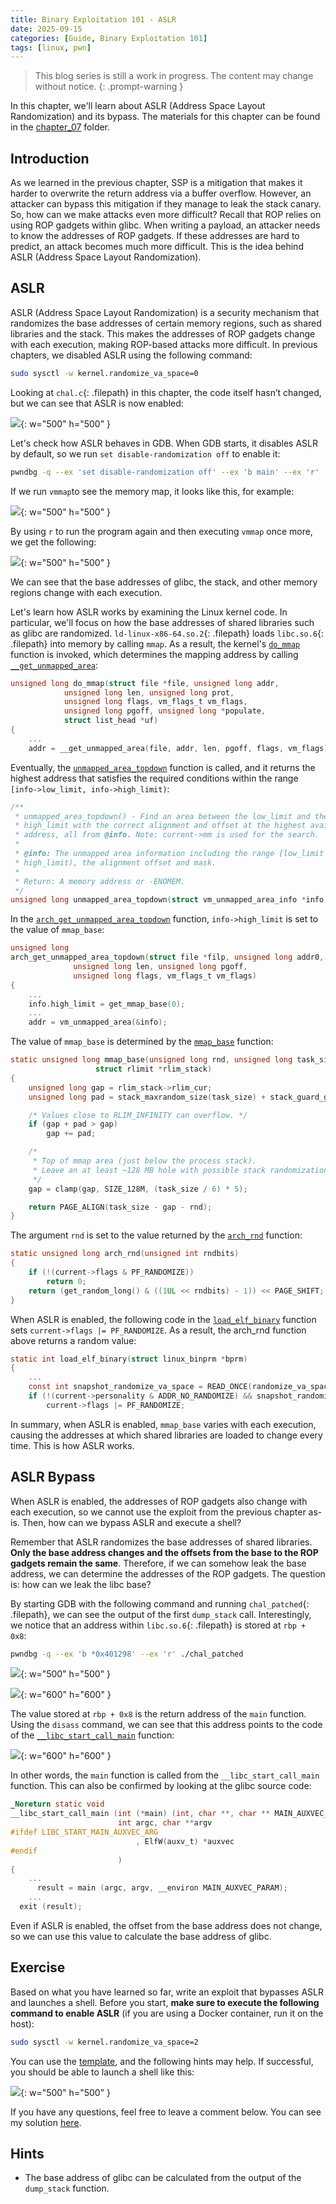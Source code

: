 ```yaml
---
title: Binary Exploitation 101 - ASLR
date: 2025-09-15
categories: [Guide, Binary Exploitation 101]
tags: [linux, pwn]
---
```


> This blog series is still a work in progress. The content may change without notice.
{: .prompt-warning }

In this chapter, we'll learn about ASLR (Address Space Layout Randomization) and its bypass. The materials for this chapter can be found in the [chapter_07](https://github.com/r1ru/binary-exploitation-101/tree/main/chapter_07) folder.

## Introduction
As we learned in the previous chapter, SSP is a mitigation that makes it harder to overwrite the return address via a buffer overflow. However, an attacker can bypass this mitigation if they manage to leak the stack canary. So, how can we make attacks even more difficult? Recall that ROP relies on using ROP gadgets within glibc. When writing a payload, an attacker needs to know the addresses of ROP gadgets. If these addresses are hard to predict, an attack becomes much more difficult. This is the idea behind ASLR (Address Space Layout Randomization).

## ASLR
ASLR (Address Space Layout Randomization) is a security mechanism that randomizes the base addresses of certain memory regions, such as shared libraries and the stack. This makes the addresses of ROP gadgets change with each execution, making ROP-based attacks more difficult. In previous chapters, we disabled ASLR using the following command:
```bash
sudo sysctl -w kernel.randomize_va_space=0
```
Looking at `chal.c`{: .filepath} in this chapter, the code itself hasn’t changed, but we can see that ASLR is now enabled:

![](/assets/img/posts/2025-09-15-15/0.jpg){: w="500" h="500" }

Let's check how ASLR behaves in GDB. When GDB starts, it disables ASLR by default, so we run `set disable-randomization off` to enable it:
```bash
pwndbg -q --ex 'set disable-randomization off' --ex 'b main' --ex 'r' ./chal_patched
```
If we run `vmmap`to see the memory map, it looks like this, for example:

![](/assets/img/posts/2025-09-15-15/1.jpg){: w="500" h="500" }

By using `r` to run the program again and then executing `vmmap` once more, we get the following:

![](/assets/img/posts/2025-09-15-15/2.jpg){: w="500" h="500" }

We can see that the base addresses of glibc, the stack, and other memory regions change with each execution.

Let's learn how ASLR works by examining the Linux kernel code. In particular, we'll focus on how the base addresses of shared libraries such as glibc are randomized. `ld-linux-x86-64.so.2`{: .filepath} loads `libc.so.6`{: .filepath} into memory by calling `mmap`. As a result, the kernel's [`do_mmap`](https://elixir.bootlin.com/linux/v6.16.7/A/ident/do_mmap) function is invoked, which determines the mapping address by calling [`__get_unmapped_area`](https://elixir.bootlin.com/linux/v6.16.7/A/ident/__get_unmapped_area):
```c
unsigned long do_mmap(struct file *file, unsigned long addr,
			unsigned long len, unsigned long prot,
			unsigned long flags, vm_flags_t vm_flags,
			unsigned long pgoff, unsigned long *populate,
			struct list_head *uf)
{   
    ...
    addr = __get_unmapped_area(file, addr, len, pgoff, flags, vm_flags);
```
Eventually, the [`unmapped_area_topdown`](https://elixir.bootlin.com/linux/v6.16.7/A/ident/unmapped_area_topdown) function is called, and it returns the highest address that satisfies the required conditions within the range `[info->low_limit, info->high_limit)`:
```c
/**
 * unmapped_area_topdown() - Find an area between the low_limit and the
 * high_limit with the correct alignment and offset at the highest available
 * address, all from @info. Note: current->mm is used for the search.
 *
 * @info: The unmapped area information including the range [low_limit -
 * high_limit), the alignment offset and mask.
 *
 * Return: A memory address or -ENOMEM.
 */
unsigned long unmapped_area_topdown(struct vm_unmapped_area_info *info)
```
In the [`arch_get_unmapped_area_topdown`](https://elixir.bootlin.com/linux/v6.16.7/A/ident/arch_get_unmapped_area_topdown) function, `info->high_limit` is set to the value of `mmap_base`:
```c
unsigned long
arch_get_unmapped_area_topdown(struct file *filp, unsigned long addr0,
			  unsigned long len, unsigned long pgoff,
			  unsigned long flags, vm_flags_t vm_flags)
{
    ...
    info.high_limit = get_mmap_base(0);
    ...
    addr = vm_unmapped_area(&info);
```
The value of `mmap_base` is determined by the [`mmap_base`](https://elixir.bootlin.com/linux/v6.16.7/A/ident/mmap_base) function:
```c
static unsigned long mmap_base(unsigned long rnd, unsigned long task_size,
			       struct rlimit *rlim_stack)
{
	unsigned long gap = rlim_stack->rlim_cur;
	unsigned long pad = stack_maxrandom_size(task_size) + stack_guard_gap;

	/* Values close to RLIM_INFINITY can overflow. */
	if (gap + pad > gap)
		gap += pad;

	/*
	 * Top of mmap area (just below the process stack).
	 * Leave an at least ~128 MB hole with possible stack randomization.
	 */
	gap = clamp(gap, SIZE_128M, (task_size / 6) * 5);

	return PAGE_ALIGN(task_size - gap - rnd);
}
```
The argument `rnd` is set to the value returned by the [`arch_rnd`](https://elixir.bootlin.com/linux/v6.16.7/A/ident/arch_rnd) function:
```c
static unsigned long arch_rnd(unsigned int rndbits)
{
	if (!(current->flags & PF_RANDOMIZE))
		return 0;
	return (get_random_long() & ((1UL << rndbits) - 1)) << PAGE_SHIFT;
}
```
When ASLR is enabled, the following code in the [`load_elf_binary`](https://elixir.bootlin.com/linux/v6.16.7/A/ident/load_elf_binary) function sets `current->flags |= PF_RANDOMIZE`. As a result, the arch_rnd function above returns a random value:
```c
static int load_elf_binary(struct linux_binprm *bprm)
{
    ...
    const int snapshot_randomize_va_space = READ_ONCE(randomize_va_space);
	if (!(current->personality & ADDR_NO_RANDOMIZE) && snapshot_randomize_va_space)
		current->flags |= PF_RANDOMIZE;
```
In summary, when ASLR is enabled, `mmap_base` varies with each execution, causing the addresses at which shared libraries are loaded to change every time. This is how ASLR works.

## ASLR Bypass
When ASLR is enabled, the addresses of ROP gadgets also change with each execution, so we cannot use the exploit from the previous chapter as-is. Then, how can we bypass ASLR and execute a shell?

Remember that ASLR randomizes the base addresses of shared libraries. **Only the base address changes and the offsets from the base to the ROP gadgets remain the same**. Therefore, if we can somehow leak the base address, we can determine the addresses of the ROP gadgets. The question is: how can we leak the libc base?

By starting GDB with the following command and running `chal_patched`{: .filepath}, we can see the output of the first `dump_stack` call. Interestingly, we notice that an address within `libc.so.6`{: .filepath} is stored at `rbp + 0x8`:
```bash
pwndbg -q --ex 'b *0x401298' --ex 'r' ./chal_patched
```

![](/assets/img/posts/2025-09-15-15/3.jpg){: w="500" h="500" }

![](/assets/img/posts/2025-09-15-15/4.jpg){: w="600" h="600" }

The value stored at `rbp + 0x8` is the return address of the `main` function. Using the `disass` command, we can see that this address points to the code of the [`__libc_start_call_main`](https://elixir.bootlin.com/glibc/glibc-2.42/A/ident/__libc_start_call_main) function:

![](/assets/img/posts/2025-09-15-15/5.jpg){: w="600" h="600" }

In other words, the `main` function is called from the `__libc_start_call_main` function. This can also be confirmed by looking at the glibc source code:
```c
_Noreturn static void
__libc_start_call_main (int (*main) (int, char **, char ** MAIN_AUXVEC_DECL),
                        int argc, char **argv
#ifdef LIBC_START_MAIN_AUXVEC_ARG
                            , ElfW(auxv_t) *auxvec
#endif
                        )
{   
    ...
      result = main (argc, argv, __environ MAIN_AUXVEC_PARAM);
    ...
  exit (result);
```
Even if ASLR is enabled, the offset from the base address does not change, so we can use this value to calculate the base address of glibc.

## Exercise
Based on what you have learned so far, write an exploit that bypasses ASLR and launches a shell. Before you start, **make sure to execute the following command to enable ASLR** (if you are using a Docker container, run it on the host):
```bash
sudo sysctl -w kernel.randomize_va_space=2
```
You can use the [template](https://github.com/r1ru/binary-exploitation-101/blob/main/exploit_template.py), and the following hints may help. If successful, you should be able to launch a shell like this:

![](/assets/img/posts/2025-09-15-15/6.jpg){: w="500" h="500" }

If you have any questions, feel free to leave a comment below. You can see my solution [here](https://github.com/r1ru/binary-exploitation-101/blob/main/chapter_07/solution.py).

## Hints
- The base address of glibc can be calculated from the output of the `dump_stack` function.